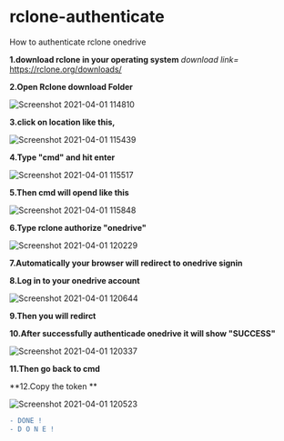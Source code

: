 # rclone-authenticate

How to authenticate rclone  onedrive


**1.download rclone in your operating system** _download link=_ https://rclone.org/downloads/


**2.Open Rclone download Folder**

![Screenshot 2021-04-01 114810](https://user-images.githubusercontent.com/67457538/113258946-35599d00-92ea-11eb-96ab-c0bb0eb01b08.png)


**3.click on location like this,**

![Screenshot 2021-04-01 115439](https://user-images.githubusercontent.com/67457538/113259050-53bf9880-92ea-11eb-97b4-fdc2e0a185ff.png)


**4.Type "cmd" and hit enter**

![Screenshot 2021-04-01 115517](https://user-images.githubusercontent.com/67457538/113259097-61751e00-92ea-11eb-9603-6cfc2ad1d4e2.png)


**5.Then cmd will opend like this**

![Screenshot 2021-04-01 115848](https://user-images.githubusercontent.com/67457538/113716350-1ef77b00-9708-11eb-9d72-ccbb8ab40960.png)


**6.Type rclone authorize "onedrive"**

![Screenshot 2021-04-01 120229](https://user-images.githubusercontent.com/67457538/113716410-33d40e80-9708-11eb-96bf-8dd72fd98650.png)


**7.Automatically your browser will redirect to onedrive signin**


**8.Log in to your onedrive account**

![Screenshot 2021-04-01 120644](https://user-images.githubusercontent.com/67457538/113259377-ae58f480-92ea-11eb-9d41-e1b9dcff6085.png)


**9.Then you will redirct**


**10.After successfully authenticade onedrive it will show "SUCCESS"**

![Screenshot 2021-04-01 120337](https://user-images.githubusercontent.com/67457538/113259450-c2045b00-92ea-11eb-9214-6b22cf73d85d.png)


**11.Then go back to cmd**



 **12.Copy the token **

![Screenshot 2021-04-01 120523](https://user-images.githubusercontent.com/67457538/113259514-d6485800-92ea-11eb-9c67-80e702275809.png)


```diff 
- DONE !
- D O N E !
```
